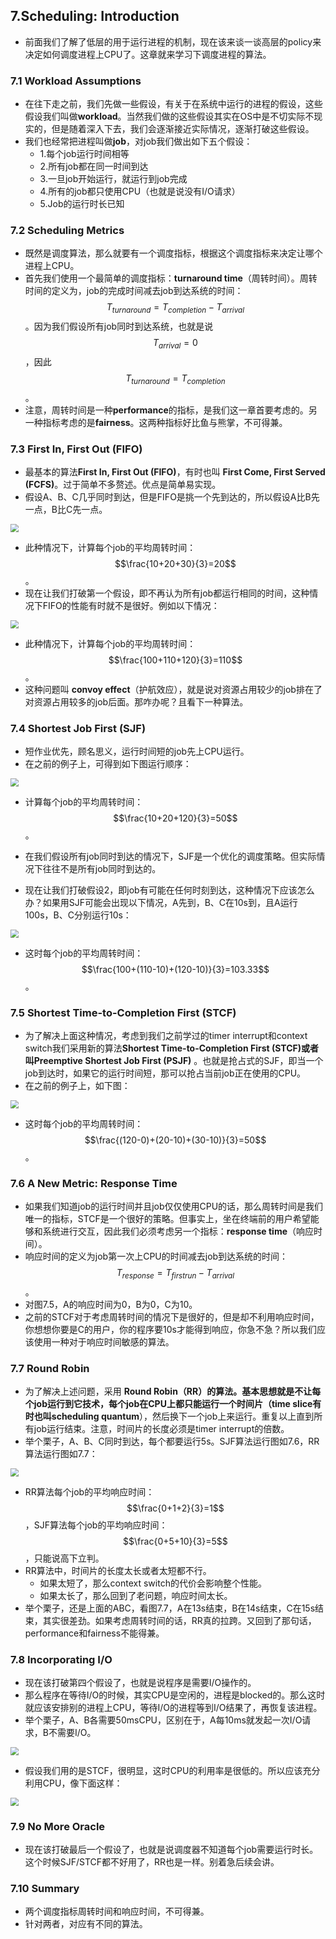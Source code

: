 ## 7.Scheduling: Introduction

- 前面我们了解了低层的用于运行进程的机制，现在该来谈一谈高层的policy来决定如何调度进程上CPU了。这章就来学习下调度进程的算法。

### 7.1 Workload Assumptions

- 在往下走之前，我们先做一些假设，有关于在系统中运行的进程的假设，这些假设我们叫做**workload**。当然我们做的这些假设其实在OS中是不切实际不现实的，但是随着深入下去，我们会逐渐接近实际情况，逐渐打破这些假设。
- 我们也经常把进程叫做**job**，对job我们做出如下五个假设：
  - 1.每个job运行时间相等
  - 2.所有job都在同一时间到达
  - 3.一旦job开始运行，就运行到job完成
  - 4.所有的job都只使用CPU（也就是说没有I/O请求）
  - 5.Job的运行时长已知

### 7.2 Scheduling Metrics

- 既然是调度算法，那么就要有一个调度指标，根据这个调度指标来决定让哪个进程上CPU。
- 首先我们使用一个最简单的调度指标：**turnaround time**（周转时间）。周转时间的定义为，job的完成时间减去job到达系统的时间：$$T_{turnaround}=T_{completion} - T_{arrival}$$。因为我们假设所有job同时到达系统，也就是说$$T_{arrival}=0$$，因此 $$T_{turnaround}=T_{completion}$$。
- 注意，周转时间是一种**performance**的指标，是我们这一章首要考虑的。另一种指标考虑的是**fairness**。这两种指标好比鱼与熊掌，不可得兼。

### 7.3 First In, First Out (FIFO)

- 最基本的算法**First In, First Out (FIFO)**，有时也叫 **First Come, First Served (FCFS)**。过于简单不多赘述。优点是简单易实现。
- 假设A、B、C几乎同时到达，但是FIFO是挑一个先到达的，所以假设A比B先一点，B比C先一点。

<img src="https://raw.githubusercontent.com/foursevenlove/gitResource/master/Typora20220328161849.png" style="zoom:80%;" />

- 此种情况下，计算每个job的平均周转时间：$$\frac{10+20+30}{3}=20$$。
- 现在让我们打破第一个假设，即不再认为所有job都运行相同的时间，这种情况下FIFO的性能有时就不是很好。例如以下情况：

<img src="https://raw.githubusercontent.com/foursevenlove/gitResource/master/Typora20220328162231.png" style="zoom:80%;" />

- 此种情况下，计算每个job的平均周转时间：$$\frac{100+110+120}{3}=110$$。
- 这种问题叫 **convoy effect**（护航效应），就是说对资源占用较少的job排在了对资源占用较多的job后面。那咋办呢？且看下一种算法。

### 7.4 Shortest Job First (SJF)

- 短作业优先，顾名思义，运行时间短的job先上CPU运行。
- 在之前的例子上，可得到如下图运行顺序：

<img src="https://raw.githubusercontent.com/foursevenlove/gitResource/master/Typora20220328211902.png" style="zoom:80%;" />

- 计算每个job的平均周转时间：$$\frac{10+20+120}{3}=50$$。

- 在我们假设所有job同时到达的情况下，SJF是一个优化的调度策略。但实际情况下往往不是所有job同时到达的。
- 现在让我们打破假设2，即job有可能在任何时刻到达，这种情况下应该怎么办？如果用SJF可能会出现以下情况，A先到，B、C在10s到，且A运行100s，B、C分别运行10s：

<img src="https://raw.githubusercontent.com/foursevenlove/gitResource/master/Typora20220328213101.png" style="zoom:80%;" />

- 这时每个job的平均周转时间：$$\frac{100+(110-10)+(120-10)}{3}=103.33$$。

### 7.5 Shortest Time-to-Completion First (STCF)

- 为了解决上面这种情况，考虑到我们之前学过的timer interrupt和context switch我们采用新的算法**Shortest Time-to-Completion First (STCF)**或者叫**Preemptive Shortest Job First (PSJF)** 。也就是抢占式的SJF，即当一个job到达时，如果它的运行时间短，那可以抢占当前job正在使用的CPU。
- 在之前的例子上，如下图：

<img src="https://raw.githubusercontent.com/foursevenlove/gitResource/master/Typora20220328213624.png" style="zoom:80%;" />

- 这时每个job的平均周转时间：$$\frac{(120-0)+(20-10)+(30-10)}{3}=50$$。

### 7.6 A New Metric: Response Time

- 如果我们知道job的运行时间并且job仅仅使用CPU的话，那么周转时间是我们唯一的指标，STCF是一个很好的策略。但事实上，坐在终端前的用户希望能够和系统进行交互，因此我们必须考虑另一个指标：**response time**（响应时间）。
- 响应时间的定义为job第一次上CPU的时间减去job到达系统的时间：$$T_{response}=T_{firstrun} - T_{arrival}$$。
- 对图7.5，A的响应时间为0，B为0，C为10。
- 之前的STCF对于考虑周转时间的情况下是很好的，但是却不利用响应时间，你想想你要是C的用户，你的程序要10s才能得到响应，你急不急？所以我们应该使用一种对于响应时间敏感的算法。

### 7.7  Round Robin

- 为了解决上述问题，采用 **Round Robin（RR）**的算法。基本思想就是不让每个job运行到它技术，每个job在CPU上都只能运行一个时间片（**time slice**有时也叫**scheduling quantum**），然后换下一个job上来运行。重复以上直到所有job运行结束。注意，时间片的长度必须是timer interrupt的倍数。
- 举个栗子，A、B、C同时到达，每个都要运行5s。SJF算法运行图如7.6，RR算法运行图如7.7：

<img src="https://raw.githubusercontent.com/foursevenlove/gitResource/master/Typora20220328215527.png" style="zoom:80%;" />



- RR算法每个job的平均响应时间：$$\frac{0+1+2}{3}=1$$，SJF算法每个job的平均响应时间：$$\frac{0+5+10}{3}=5$$，只能说高下立判。
- RR算法中，时间片的长度太长或者太短都不行。
  - 如果太短了，那么context switch的代价会影响整个性能。
  - 如果太长了，那么回到了老问题，响应时间太长。
- 举个栗子，还是上面的ABC，看图7.7，A在13s结束，B在14s结束，C在15s结束，其实很差劲。如果考虑周转时间的话，RR真的拉跨。又回到了那句话，performance和fairness不能得兼。

### 7.8 Incorporating I/O

- 现在该打破第四个假设了，也就是说程序是需要I/O操作的。
- 那么程序在等待I/O的时候，其实CPU是空闲的，进程是blocked的。那么这时就应该安排别的进程上CPU，等待I/O的进程等到I/O结果了，再恢复该进程。
- 举个栗子，A、B各需要50msCPU，区别在于，A每10ms就发起一次I/O请求，B不需要I/O。

<img src="https://raw.githubusercontent.com/foursevenlove/gitResource/master/Typora20220329000554.png" style="zoom:80%;" />

- 假设我们用的是STCF，很明显，这时CPU的利用率是很低的。所以应该充分利用CPU，像下面这样：

<img src="https://raw.githubusercontent.com/foursevenlove/gitResource/master/Typora20220329000716.png" style="zoom:80%;" />

### 7.9 No More Oracle

- 现在该打破最后一个假设了，也就是说调度器不知道每个job需要运行时长。这个时候SJF/STCF都不好用了，RR也是一样。别着急后续会讲。

### 7.10 Summary

- 两个调度指标周转时间和响应时间，不可得兼。
- 针对两者，对应有不同的算法。